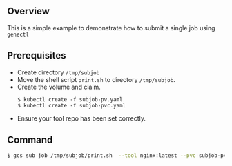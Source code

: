 ## Overview

This is a simple example to demonstrate how to submit a single job using `genectl`

## Prerequisites

 * Create directory `/tmp/subjob`
 * Move the shell script `print.sh` to directory `/tmp/subjob`.
 * Create the volume and claim.
   ```
   $ kubectl create -f subjob-pv.yaml
   $ kubectl create -f subjob-pvc.yaml
   ```
 * Ensure your tool repo has been set correctly.

## Command

```bash
$ gcs sub job /tmp/subjob/print.sh  --tool nginx:latest --pvc subjob-pvc
```